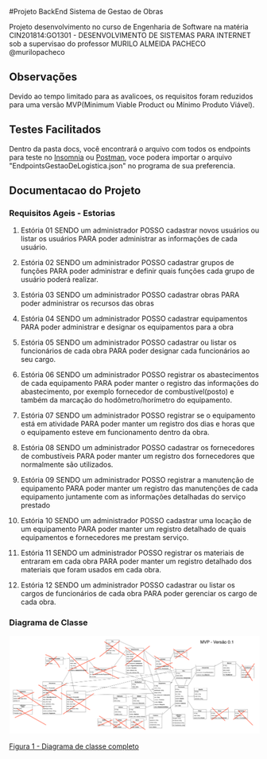 #Projeto BackEnd Sistema de Gestao de Obras

Projeto desenvolvimento no curso de Engenharia de Software
na matéria CIN201814:GO1301 - DESENVOLVIMENTO DE SISTEMAS PARA INTERNET
sob a supervisao do professor MURILO ALMEIDA PACHECO @murilopacheco


## Observações 
Devido ao tempo limitado para as avalicoes, os requisitos 
foram reduzidos para uma versão MVP(Minimum Viable Product 
ou Mínimo Produto Viável).


## Testes Facilitados
Dentro da pasta docs, você encontrará o arquivo com todos os endpoints para teste no [Insomnia](https://insomnia.rest/download) ou [Postman](https://www.postman.com/downloads/), voce podera importar o arquivo "EndpointsGestaoDeLogistica.json" no programa de sua preferencia.

## Documentacao do Projeto

### Requisitos Ageis - Estorias
1.	Estória 01
    SENDO um administrador
    POSSO cadastrar novos usuários ou listar os usuários
    PARA poder administrar as informações de cada usuário.

2.	Estória 02
      SENDO um administrador
      POSSO cadastrar grupos de funções
      PARA poder administrar e definir quais funções cada grupo de usuário poderá realizar.

3.	Estória 03
      SENDO um administrador
      POSSO cadastrar obras
      PARA poder administrar os recursos das obras

4.	Estória 04
      SENDO um administrador
      POSSO cadastrar equipamentos
      PARA poder administrar e designar os equipamentos para a obra

5.	Estória 05
      SENDO um administrador
      POSSO cadastrar ou listar os funcionários de cada obra
      PARA poder designar cada funcionários ao seu cargo.

6.	Estória 06
      SENDO um administrador
      POSSO registrar os abastecimentos de cada equipamento
      PARA poder manter o registro das informações do abastecimento, por exemplo fornecedor de combustível(posto) e também da marcação do hodômetro/horímetro do equipamento.

7.	Estória 07
      SENDO um administrador
      POSSO registrar se o equipamento está em atividade
      PARA poder manter um registro dos dias e horas que o equipamento esteve em funcionamento dentro da obra.


8.	Estória 08
      SENDO um administrador
      POSSO cadastrar os fornecedores de combustíveis
      PARA poder manter um registro dos fornecedores que normalmente são utilizados.

9.	Estória 09
      SENDO um administrador
      POSSO registrar a manutenção de equipamento
      PARA poder manter um registro das manutenções de cada equipamento juntamente com as informações detalhadas do serviço prestado

10.	Estória 10
       SENDO um administrador
       POSSO cadastrar uma locação de um equipamento
       PARA poder manter um registro detalhado de quais equipamentos e fornecedores me prestam serviço.

11.	Estória 11
       SENDO um administrador
       POSSO registrar os materiais de entraram em cada obra
       PARA poder manter um registro detalhado dos materiais que foram usados em cada obra.

12.	Estória 12
       SENDO um administrador
       POSSO cadastrar ou listar os cargos de funcionários de cada obra
       PARA poder gerenciar os cargo de cada obra.

### Diagrama de Classe

![Figura 1](docs/DiagramaDeClasse.png)

<u>Figura 1 - Diagrama de classe completo</u>	

​    


